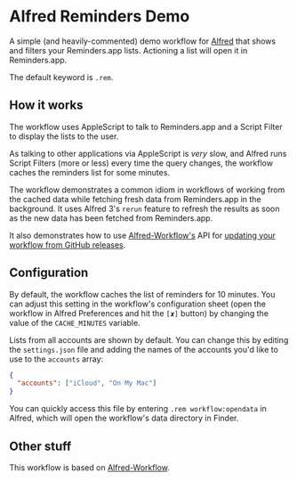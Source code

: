 Alfred Reminders Demo
=====================

A simple (and heavily-commented) demo workflow for [Alfred][alfredapp] that shows and filters your Reminders.app lists. Actioning a list will open it in Reminders.app.

The default keyword is `.rem`.


How it works
------------

The workflow uses AppleScript to talk to Reminders.app and a Script Filter to display the lists to the user.

As talking to other applications via AppleScript is *very* slow, and Alfred runs Script Filters (more or less) every time the query changes, the workflow caches the reminders list for some minutes.

The workflow demonstrates a common idiom in workflows of working from the cached data while fetching fresh data from Reminders.app in the background. It uses Alfred 3's `rerun` feature to refresh the results as soon as the new data has been fetched from Reminders.app.

It also demonstrates how to use [Alfred-Workflow's][aw] API for [updating your workflow from GitHub releases][self-update].

Configuration
-------------

By default, the workflow caches the list of reminders for 10 minutes. You can adjust this setting in the workflow's configuration sheet (open the workflow in Alfred Preferences and hit the `[𝒙]` button) by changing the value of the `CACHE_MINUTES` variable.

Lists from all accounts are shown by default. You can change this by editing the `settings.json` file and adding the names of the accounts you'd like to use to the `accounts` array:

```json
{
  "accounts": ["iCloud", "On My Mac"]
}
```

You can quickly access this file by entering `.rem workflow:opendata` in Alfred, which will open the workflow's data directory in Finder.


Other stuff
-----------

This workflow is based on [Alfred-Workflow][aw].


[alfredapp]: https://www.alfredapp.com/
[aw]: http://www.deanishe.net/alfred-workflow/
[self-update]: http://www.deanishe.net/alfred-workflow/guide/update.html

